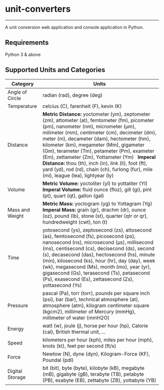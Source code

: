 # unit-converters

---

A unit conversion web application and console application in Python.

## Requirements

Python 3 & above

## Supported Units and Categories

| Category | Units |
| -------- | ----- |
| Angle of Circle | radian (rad), degree (deg) |
| Temperature | celcius (C), farenheit (F), kevin (K) |
| Distance | **Metric Distance:** yoctometer (ym), zeptometer (zm), attometer (at), femtometer (fm), picometer (pm), nanometer (nm), micrometer (&mu;m), milimeter (mm), centimeter (cm), decimeter (dm), meter (m), decameter (dam), hectometer (hm), kilometer (km), megameter (Mm), gigameter (Gm), terameter (Tm), petameter (Pm), exameter (Em), zettameter (Zm), Yottameter (Ym) &nbsp; **Imperal Distance:** thou (th), inch (in), link (li), foot (ft), yard (yd), rod (rd), chain (ch), furlong (fur), mile (mi), league (lea), lightyear (ly) |
| Volume | **Metric Volume:** yoctoliter (yl) to yottaliter (Yl) **Imperal Volume:** fluid ounce (floz), gill (gi), pint (pt), quart (qt), gallon (gal) |
| Mass and Weight | **Metric Mass:** yoctogram (yg) to Yottagram (Yg) **Imperal Mass:** grain (gr), drachm (dr), ounce (oz), pound (lb), stone (st), quarter (qtr or qr), hundredweight (cwt), ton (t) |
| Time | yotosecond (ys), zeptosecond (zs), attosecond (as), femtosecond (fs), picosecond (ps), nanosecond (ns), microsecond (&mu;s), millisecond (ms), centisecond (cs), decisecond (ds), second (s), decasecond (das), hectosecond (hs), minute (min), kilosecond (ks), hour (hr), day (day), week (wk), megasecond (Ms), month (mo), year (yr), gigasecond (Gs), terasecond (Ts), petasecond (Ps), exasecond (Es), zettasecond (Zs), yottasecond (Ys) |
| Pressure | pascal (Pa), torr (torr), pounds per square inch (psi), bar (bar), technical atmosphere (at), atmosphere (atm), kilogram centimeter square (kgcm2), millimeter of Mercury (mmHg), millimeter of water (mmH2O) |
| Energy | watt (w), joule (j), horse per hour (hp), Calorie (cal), British thermal unit, ... |
| Speed | kilometers per hour (kph), miles per hour (mph), knots (kt), feet per second (ft/s) |
| Force | Newtow (N), dyne (dyn), Kilogram-Force (KF), Poundal (pdl) |
| Digital Storage | bit (bit), byte (byte), kilobyte (kB), megabyte (mB), gigabyte (gB), terabyte (TB), petabyte (PB), exabyte (EB), zettabyte (ZB), yottabyte (YB)
